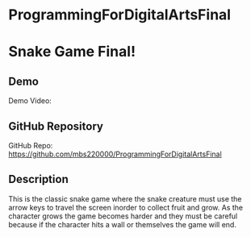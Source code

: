# ProgrammingForDigitalArtsFinal
# Snake Game Final!

## Demo
Demo Video: <URL>

## GitHub Repository
GitHub Repo: https://github.com/mbs220000/ProgrammingForDigitalArtsFinal

## Description
This is the classic snake game where the snake creature must use the arrow keys to travel the screen inorder to collect fruit and grow. As the character grows the game becomes harder and they must be careful because if the character hits a wall or themselves the game will end. 
